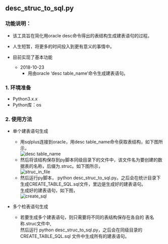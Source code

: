 ## desc_struc_to_sql.py

### 功能说明：
* 该工具旨在简化用oracle desc命令得出的表结构生成建表语句的过程。
* 人生短暂，将更多的时间投入到更有意义的事情中。

* 目前实现了基本功能    
    * 2018-10-23
        * 用由oracle ‘desc table_name’命令生成建表语句。

### 1. 环境准备
* Python3.x.x
* Python库：os

### 2. 使用方法
* 单个建表语句生成
  * 用sqlplus连接到oracle，用desc table_name命令获取表结构，如下图所示，  
    ![desc table_name](https://img-blog.csdn.net/20181023185141974?watermark/2/text/aHR0cHM6Ly9ibG9nLmNzZG4ubmV0L21haXhpYW9jaGFp/font/5a6L5L2T/fontsize/400/fill/I0JBQkFCMA==/dissolve/70)  
  * 然后将该结构保存到py脚本同级目录下的文件中，该文件名为要创建的数据表的名称，后缀为.struc。如下图所示，  
    ![struc_in_file](https://img-blog.csdn.net/20181023191059828?watermark/2/text/aHR0cHM6Ly9ibG9nLmNzZG4ubmV0L21haXhpYW9jaGFp/font/5a6L5L2T/fontsize/400/fill/I0JBQkFCMA==/dissolve/70)  
  * 然后运行py脚本， python desc_struc_to_sql.py。之后会在统计目录下生成CREATE_TABLE_SQL.sql文件，里边是生成好的建表语句。  
    生成好的建表语句，如下图，  
    ![create_sql](https://img-blog.csdn.net/20181023190454153?watermark/2/text/aHR0cHM6Ly9ibG9nLmNzZG4ubmV0L21haXhpYW9jaGFp/font/5a6L5L2T/fontsize/400/fill/I0JBQkFCMA==/dissolve/70)
  
* 多个检表语句生成
  * 若要生成多个建表语句，则只需要将不同的表结构保存在各自的 表名称.struc文件中,  
    然后运行 python desc_struc_to_sql.py，之后会在同级目录的CREATE_TABLE_SQL.sql 文件中生成所有的建表语句。



